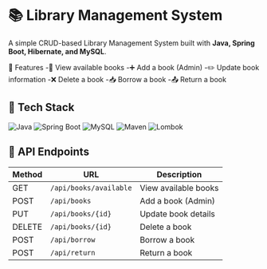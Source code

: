 # 📚 Library Management System

A simple CRUD-based Library Management System built with **Java, Spring Boot, Hibernate, and MySQL**.

🚀 Features
-📖 View available books
-➕ Add a book (Admin)
-✏️ Update book information
-❌ Delete a book
-📥 Borrow a book
-📤 Return a book

## 🚀 Tech Stack

![Java](https://img.shields.io/badge/Java-17-007396?style=for-the-badge&logo=java)
![Spring Boot](https://img.shields.io/badge/Spring%20Boot-3.4.5-6DB33F?style=for-the-badge&logo=spring-boot)
![MySQL](https://img.shields.io/badge/MySQL-8.0-4479A1?style=for-the-badge&logo=mysql)
![Maven](https://img.shields.io/badge/Maven-3.8.6-C71A36?style=for-the-badge&logo=apache-maven)
![Lombok](https://img.shields.io/badge/Lombok-%231E90FF?style=for-the-badge&logo=lombok)

## 🧪 API Endpoints

| Method | URL                   | Description           |
|--------|------------------------|-----------------------|
| GET    | `/api/books/available` | View available books  |
| POST   | `/api/books`           | Add a book (Admin)    |
| PUT    | `/api/books/{id}`      | Update book details   |
| DELETE | `/api/books/{id}`      | Delete a book         |
| POST   | `/api/borrow`          | Borrow a book         |
| POST   | `/api/return`          | Return a book         |
